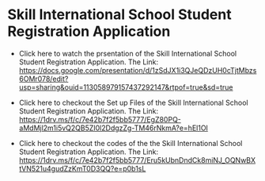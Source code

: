 # Skill International School Student Registration Application

* Click here to watch the prsentation of the Skill International School Student Registration Application.
The Link:
https://docs.google.com/presentation/d/1zSdJX1i3QJeQDzUH0cTjtMbzs6OMr078/edit?usp=sharing&ouid=113058979157437292147&rtpof=true&sd=true

* Click here to checkout the Set up Files of the Skill International School Student Registration Application.
The Link:
https://1drv.ms/f/c/7e42b7f2f5bb5777/EgZ80PQ-aMdMjl2m1i5vQ2QB5ZI0l2DdgzZg-TM46rNkmA?e=hEl1OI

* Click here to checkout the codes of the the Skill International School Student Registration Application.
The Link:
https://1drv.ms/f/c/7e42b7f2f5bb5777/Eru5kUbnDndCk8miNJ_OQNwBXtVN521u4gudZzKmT0D3QQ?e=p0b1sL
